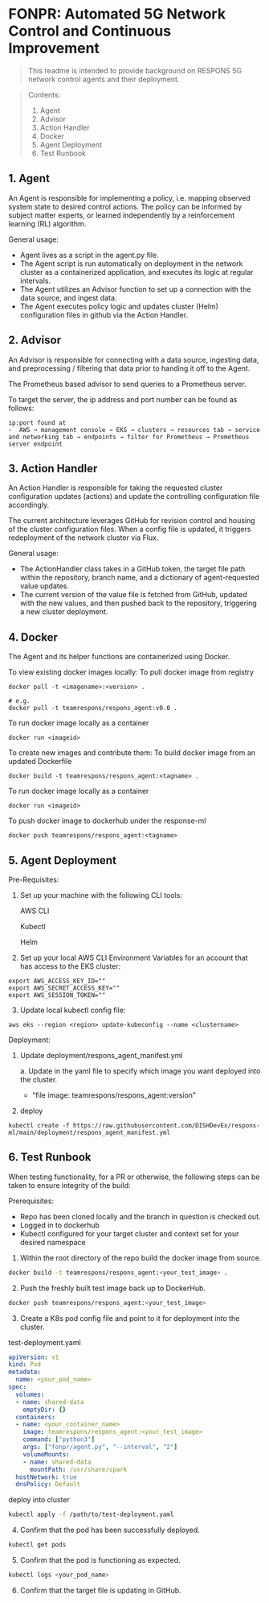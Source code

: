 # FONPR: Automated 5G Network Control and Continuous Improvement

> This readme is intended to provide background on RESPONS 5G network control agents and their deployment.

> Contents:
> 1. Agent <br/>
> 2. Advisor <br/>
> 3. Action Handler <br/>
> 4. Docker<br/>
> 5. Agent Deployment <br/>
> 6. Test Runbook <br/>

## __1. Agent__
An Agent is responsible for implementing a policy, i.e. mapping observed system state to desired control actions. The policy can be informed by subject matter experts, or learned independently by a reinforcement learning (RL) algorithm.

General usage:
* Agent lives as a script in the agent.py file.
* The Agent script is run automatically on deployment in the network cluster as a containerized application, and executes its logic at regular intervals.
* The Agent utilizes an Advisor function to set up a connection with the data source, and ingest data.
* The Agent executes policy logic and updates cluster (Helm) configuration files in github via the Action Handler. 

## __2. Advisor__
An Advisor is responsible for connecting with a data source, ingesting data, and preprocessing / filtering that data prior to handing it off to the Agent.

The Prometheus based advisor to send queries to a Prometheus server.

To target the server, the ip address and port number can be found as follows:

    ip:port found at
    -  AWS → management console → EKS → clusters → resources tab → service and networking tab → endpoints → filter for Prometheus → Prometheus server endpoint


## __3. Action Handler__
An Action Handler is responsible for taking the requested cluster configuration updates (actions) and update the controlling configuration file accordingly.

The current architecture leverages GitHub for revision control and housing of the cluster configuration files. When a config file is updated, it triggers redeployment of the network cluster via Flux.

General usage:
* The ActionHandler class takes in a GitHub token, the target file path within the repository, branch name, and a dictionary of agent-requested value updates.
* The current version of the value file is fetched from GitHub, updated with the new values, and then pushed back to the repository, triggering a new cluster deployment.

## __4. Docker__
The Agent and its helper functions are containerized using Docker.

To view existing docker images locally:
To pull docker image from registry
```console
docker pull -t <imagename>:<version> . 

# e.g.
docker pull -t teamrespons/respons_agent:v0.0 .
```
To run docker image locally as a container
```console
docker run <imageid>
```

To create new images and contribute them:
To build docker image from an updated Dockerfile
```console
docker build -t teamrespons/respons_agent:<tagname> . 
```
To run docker image locally as a container
```console
docker run <imageid>
```
To push docker image to dockerhub under the response-ml
```console
docker push teamrespons/respons_agent:<tagname>
```

## __5. Agent Deployment__ 
Pre-Requisites:
1. Set up your machine with the following CLI tools:

    AWS CLI

    Kubectl

    Helm
    
2. Set up your local AWS CLI Environment Variables for an account that has access to the EKS cluster:
```console
export AWS_ACCESS_KEY_ID=""
export AWS_SECRET_ACCESS_KEY=""
export AWS_SESSION_TOKEN=""
```

3. Update local kubectl config file:

```console
aws eks --region <region> update-kubeconfig --name <clustername>
```
Deployment:
1. Update deployment/respons_agent_manifest.yml

    a. Update in the yaml file to specify which image you want deployed into the cluster.
     - "file image: teamrespons/respons_agent:version"
2. deploy 
```console
kubectl create -f https://raw.githubusercontent.com/DISHDevEx/respons-ml/main/deployment/respons_agent_manifest.yml
```

## __6. Test Runbook__ 

When testing functionality, for a PR or otherwise, the following steps can be taken to ensure integrity of the build:

Prerequisites:
* Repo has been cloned locally and the branch in question is checked out.
* Logged in to dockerhub
* Kubectl configured for your target cluster and context set for your desired namespace

1. Within the root directory of the repo build the docker image from source.

```bash
docker build -t teamrespons/respons_agent:<your_test_image> .
```

2. Push the freshly built test image back up to DockerHub.

```bash
docker push teamrespons/respons_agent:<your_test_image>
```

3. Create a K8s pod config file and point to it for deployment into the cluster.

test-deployment.yaml
```yaml
apiVersion: v1
kind: Pod
metadata:
  name: <your_pod_name>
spec:
  volumes:
  - name: shared-data
    emptyDir: {}
  containers:
  - name: <your_container_name>
    image: teamrespons/respons_agent:<your_test_image>
    command: ["python3"]
    args: ["fonpr/agent.py", "--interval", "2"]
    volumeMounts:
    - name: shared-data
      mountPath: /usr/share/spark
  hostNetwork: true
  dnsPolicy: Default
```
deploy into cluster
```bash
kubectl apply -f /path/to/test-deployment.yaml
```

4. Confirm that the pod has been successfully deployed.

```bash
kubectl get pods
```

5. Confirm that the pod is functioning as expected.

```bash
kubectl logs <your_pod_name>
```

6. Confirm that the target file is updating in GitHub.